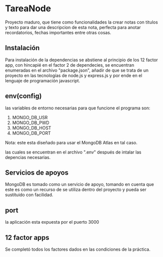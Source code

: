 # TareaNode
Proyecto maduro, que tiene como funcionalidades la crear notas con titulos y texto para dar una descripcion de esta nota, perfecta para anotar recordatorios, fechas importantes entre otras cosas.

## Instalación
Para instalación de la dependencias se abstiene al principio de los 12 factor app, con hincapié en el factor 2 de dependecies, se encuentran enumeradas en el archivo "package.json", añadir de que se trata de un proyecto en las tecnologías de node.js y express.js y por ende en el lenguaje de programación javascript.

## env(config)
las variables de entorno necesarias para que funcione el programa son:

1. MONGO_DB_USR
2. MONGO_DB_PWD
3. MONGO_DB_HOST
4. MONGO_DB_PORT

Nota: este esta diseñado para usar el MongoDB Atlas en tal caso.

las cuales se encuentran en el archivo ".env" después de intalar las depencias necesarias.

## Servicios de apoyos
MongoDB es tomado como un servicio de apoyo, tomando en cuenta que este es como un recurso de se utiliza dentro del proyecto y pueda ser sustituido con facilidad.

## port
la aplicación esta expuesta por el puerto 3000

## 12 factor apps

Se completó todos los factores dados en las condiciones de la práctica.

